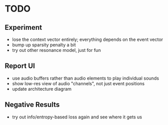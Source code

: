 # TODO

## Experiment
- lose the context vector entirely;  everything depends on the event vector
- bump up sparsity penalty a bit
- try out other resonance model, just for fun


## Report UI

- use audio buffers rather than audio elements to play individual sounds
- show low-res view of audio "channels", not just event positions
- update architecture diagram



## Negative Results
- try out info/entropy-based loss again and see where it gets us
